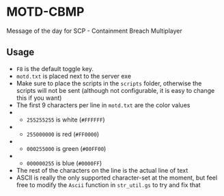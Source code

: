 # MOTD-CBMP

Message of the day for SCP - Containment Breach Multiplayer

## Usage

- `F8` is the default toggle key.
- `motd.txt` is placed next to the server exe
- Make sure to place the scripts in the `scripts` folder, otherwise the scripts will not be sent (although not configurable, it is easy to change this if you want)
- The first 9 characters per line in `motd.txt` are the color values
- - `255255255` is white (`#FFFFFF`)
- - `255000000` is red (`#FF0000`)
- - `000255000` is green (`#00FF00`)
- - `000000255` is blue (`#0000FF`)
- The rest of the characters on the line is the actual line of text
- ASCII is really the only supported character-set at the moment, but feel free to modify the `Ascii` function in `str_util.gs` to try and fix that
